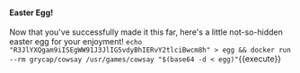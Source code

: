 #### Easter Egg!
Now that you've successfully made it this far, here's a little not-so-hidden easter egg for your enjoyment!
`echo "R3JlYXQgam9iISEgWW91J3JlIG5vdyBhIERvY2tlciBwcm8h" > egg && docker run --rm grycap/cowsay /usr/games/cowsay "$(base64 -d < egg)"`{{execute}}
